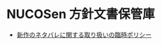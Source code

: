 # NUCOSen 方針文書保管庫

- [新作のネタバレに関する取り扱いの臨時ポリシー](mhtml/temporary_policy_for_treatment_of_new_product_spoilers.mht)
